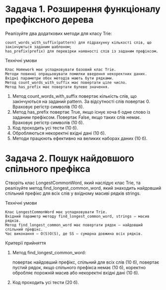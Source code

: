 # Задача 1. Розширення функціоналу префіксного дерева

Реалізуйте два додаткових методи для класу Trie:

    count_words_with_suffix(pattern) для підрахунку кількості слів, що закінчуються заданим шаблоном;
    has_prefix(prefix) для перевірки наявності слів із заданим префіксом.

Технічні умови

    Клас Homework має успадковувати базовий клас Trie.
    Методи повинні опрацьовувати помилки введення некоректних даних.
    Вхідні параметри обох методів мають бути рядками.
    Метод count_words_with_suffix має повертати ціле число.
    Метод has_prefix має повертати булеве значення.

1. Метод count_words_with_suffix повертає кількість слів, що закінчуються на заданий pattern. За відсутності слів повертає 0. Враховує регістр символів (10 б).
2. Метод has_prefix повертає True, якщо існує хоча б одне слово із заданим префіксом. Повертає False, якщо таких слів немає. Враховує регістр символів (10 б).
3. Код проходить усі тести (10 б).
4. Обробляються некоректні вхідні дані (10 б).
5. Методи працюють ефективно на великих наборах даних (10 б).

# Задача 2. Пошук найдовшого спільного префікса

Створіть клас LongestCommonWord, який наслідує клас Trie, та реалізуйте метод find_longest_common_word, який знаходить найдовший спільний префікс для всіх слів у вхідному масиві рядків strings.

Технічні умови

    Клас LongestCommonWord має успадковувати Trie.
    Вхідний параметр методу find_longest_common_word, strings — масив рядків.
    Метод find_longest_common_word має повертати рядок — найдовший спільний префікс.
    Час виконання — O(S)O(S), де SS — сумарна довжина всіх рядків.

Критерії прийняття

1. Метод find_longest_common_word:

    повертає найдовший префікс, спільний для всіх слів (10 б),
    повертає пустий рядок, якщо спільного префікса немає (10 б),
    коректно обробляє порожній масив або некоректні вхідні дані (10 б).

2. Код проходить усі тести (20 б).
